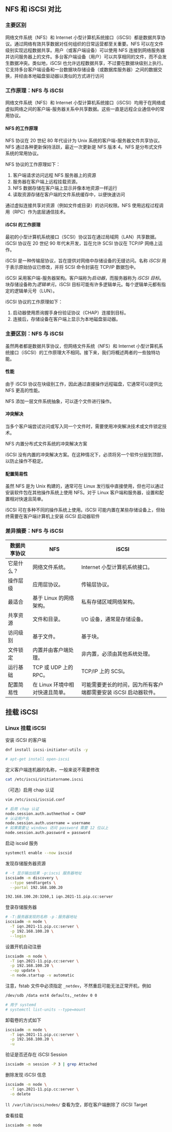 ## NFS 和 iSCSI 对比

### 主要区别

网络文件系统（NFS）和 Internet 小型计算机系统接口（iSCSI）都是数据共享协议。通过网络有效共享数据对任何组织的日常运营都至关重要。NFS 可以在文件级别实现远程数据共享。用户（或客户端设备）可以使用 NFS 连接到网络服务器并访问服务器上的文件。多台客户端设备（用户）可以共享相同的文件，而不会发生数据冲突。类似地，iSCSI 也允许远程数据共享，不过要在数据块级别上执行。它支持多台客户端设备和一台数据块存储设备（或数据库服务器）之间的数据交换，并经由本地磁盘驱动器以类似的方式进行访问

### 工作原理：NFS 与 iSCSI

网络文件系统（NFS）和 Internet 小型计算机系统接口（iSCSI）均用于在网络或虚拟网络之间的客户端-服务器关系中共享数据。这些一直是远程企业通信中的常用协议。

#### NFS 的工作原理

NFS 协议在 20 世纪 80 年代设计为 Unix 系统的客户端-服务器文件共享协议。NFS 通过各种更新保持活跃，最近一次更新是 NFS 版本 4。NFS 是分布式文件系统的常用协议。

NFS 协议的工作原理如下：

1. 客户端请求访问远程 NFS 服务器上的资源
2. 服务器在客户端上远程挂载资源。
3. NFS 数据存储在客户端上显示并像本地资源一样运行
4. 读取资源存储在客户端的文件系统缓存中，以便快速访问

通过虚拟连接共享对资源（例如文件或目录）的访问权限。NFS 使用远程过程调用（RPC）作为底层通信技术。 

#### iSCSI 的工作原理

最初的小型计算机系统接口（SCSI）协议旨在通过局域网（LAN）共享数据。iSCSI 协议在 20 世纪 90 年代末开发，旨在允许 SCSI 协议在 TCP/IP 网络上运作。

iSCSI 是一种传输层协议，旨在提供对网络中存储设备的无缝访问。名称 *iSCSI* 用于表示原始协议已修改，并将 SCSI 命令封装在 TCP/IP 数据包中。 

iSCSI 采用客户端-服务器架构。客户端称为*启动器*，而服务器称为 *iSCSI 目标*。块存储设备称为*逻辑单元*，iSCSI 目标可能有许多逻辑单元。每个逻辑单元都有指定的逻辑单元号（LUN）。

iSCSI 协议的工作原理如下：

1. 启动器使用质询握手身份验证协议（CHAP）连接到目标。
2. 连接后，存储设备在客户端上显示为本地磁盘驱动器。

### 主要区别：NFS 与 iSCSI

虽然两者都是数据共享协议，但网络文件系统（NFS）和 Internet 小型计算机系统接口（iSCSI）的工作原理大不相同。接下来，我们将概述两者的一些独特功能。

#### 性能

由于 iSCSI 协议在块级别工作，因此通过直接操作远程磁盘，它通常可以提供比 NFS 更高的性能。

NFS 添加一层文件系统抽象，可以逐个文件进行操作。

#### 冲突解决

当多个客户端尝试访问或写入同一个文件时，需要使用冲突解决技术或文件锁定技术。

NFS 内置分布式文件系统的冲突解决方案

iSCSI 没有内置的冲突解决方案。在这种情况下，必须将另一个软件分层到顶部，以防止操作不稳定。

#### 配置简易性

虽然 NFS 是为 Unix 构建的，通常可在 Linux 发行版中直接使用，但也可以通过安装软件包在其他操作系统上使用 NFS。对于 Linux 客户端和服务器，设置和配置相对快速且简单。

iSCSI 可在多种不同的操作系统上使用。iSCSI 可能内置在某些存储设备上，但始终需要在客户端计算机上安装 iSCSI 启动器软件

### 差异摘要：NFS 与 iSCSI

| 数据共享协议 | **NFS**                         | **iSCSI**                                                    |
| ------------ | ------------------------------- | ------------------------------------------------------------ |
| 它是什么？   | 网络文件系统。                  | Internet 小型计算机系统接口。                                |
| 操作层级     | 应用层协议。                    | 传输层协议。                                                 |
| 最适合       | 基于 Linux 的网络架构。         | 私有存储区域网络架构。                                       |
| 共享资源     | 文件和目录。                    | I/O 设备，通常是存储设备。                                   |
| 访问级别     | 基于文件。                      | 基于块。                                                     |
| 文件锁定     | 内置并由客户端处理。            | 非内置，必须由其他系统处理。                                 |
| 运行基础     | TCP 或 UDP 上的 RPC。           | TCP/IP 上的 SCSI。                                           |
| 配置简易性   | 在 Linux 环境中相对快速且简单。 | 可能需要更长的时间，因为所有客户端都需要安装 iSCSI 启动器软件。 |

## 挂载 iSCSI

### Linux 挂载 iSCSI

安装 iSCSI 的客户端

```bash
dnf install iscsi-initiator-utils -y

# apt-get install open-iscsi
```

定义客户端连机器的名称，一般来说不需要修改

```bash
cat /etc/iscsi/initiatorname.iscsi
```

（可选）启用 chap 认证

```bash
vim /etc/iscsi/iscsid.conf

# 启用 chap 认证
node.session.auth.authmethod = CHAP
# 认证用户名
node.session.auth.username = username
# 如果需要让 windows 访问 password 需要 12 位以上
node.session.auth.password = password
```

启动 iscsid 服务

```bash
systemctl enable --now iscsid
```

发现存储服务器资源

```bash
# -t 显示输出结果 -p:iscsi 服务器地址
iscsiadm -m discovery \
  --type sendtargets \
  --portal 192.168.100.20

192.168.100.20:3260,1 iqn.2021-11.pip.cc:server
```

登录存储服务器

```bash
# -T:服务器发现的名称 -p：服务器地址 
iscsiadm -m node \
  -T iqn.2021-11.pip.cc:server \
  -p 192.168.100.20 \
  --login
```

设置开机自动注册

``` bash
iscsiadm -m node \
  -T iqn.2021-11.pip.cc:server \
  -p 192.168.100.20 \
  --op update \
  -n node.startup -v automatic
```

注意，fstab 文件中必须指定 `_netdev`，不然重启可能无法正常开机，例如

```bash
/dev/sdb /data ext4 defaults,_netdev 0 0

# 用于 systemd
# systemctl list-units --type=mount
```

卸载卷的方式如下

```bash
iscsiadm -m node \
  -T iqn.2021-11.pip.cc:server \
  -p 192.168.100.20 \
  -u
```

验证是否还存在 iSCSI Session

```bash
iscsiadm -m session -P 3 | grep Attached
```

删除发现 iSCSI 信息

```bash
iscsiadm -m node \
  -T iqn.2021-11.pip.cc:server \
  -o delete
```

`ll /var/lib/iscsi/nodes/` 查看为空，即在客户端删除了 iSCSI Target

查看挂载

```bash
iscsiadm -m node
```

